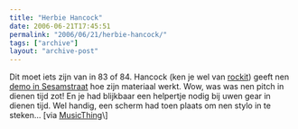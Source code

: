 ```yaml
---
title: "Herbie Hancock"
date: 2006-06-21T17:45:51
permalink: "2006/06/21/herbie-hancock/"
tags: ["archive"]
layout: "archive-post"
---
```

Dit moet iets zijn van in 83 of 84. Hancock (ken je wel van [rockit](http://www.youtube.com/watch?v=-dvc5ibmbcQ "http://www.youtube.com/watch?v=-dvc5ibmbcQ")) geeft nen [demo in Sesamstraat](http://www.youtube.com/watch?v=gn1LW3wyRrc "http://www.youtube.com/watch?v=gn1LW3wyRrc") hoe zijn materiaal werkt. Wow, was was nen pitch in dienen tijd zot! En je had blijkbaar een helpertje nodig bij uwen gear in dienen tijd. Wel handig, een scherm had toen plaats om nen stylo in te steken… \[via [MusicThing](http://musicthing.blogspot.com/2006/06/herbie-hancock-on-sesame-street.html "http://musicthing.blogspot.com/2006/06/herbie-hancock-on-sesame-street.html")\]
